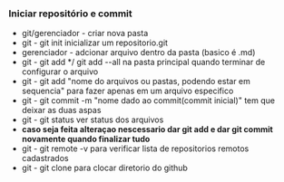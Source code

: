 ### Iniciar repositório e commit
- git/gerenciador - criar nova pasta
- git - git init inicializar um repositorio.git
- gerenciador - adcionar arquivo dentro da pasta (basico é .md)
- git - git add */ git add --all na pasta principal quando terminar de configurar o arquivo
- git - git add "nome do arquivos ou pastas, podendo estar em sequencia" para fazer apenas em um arquivo especifico
- git - git commit -m "nome dado ao commit(commit inicial)" tem que deixar as duas aspas
- git - git status ver status dos arquivos
- **caso seja feita alteraçao nescessario dar git add e dar git commit novamente quando finalizar tudo**
- git - git remote -v para verificar lista de repositorios remotos cadastrados
- git - git clone para clocar diretorio do github
